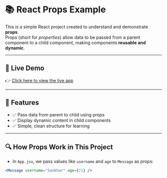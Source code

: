 # 📚 React Props Example

This is a simple React project created to understand and demonstrate **props**.  
Props (short for *properties*) allow data to be passed from a parent component to a child component, making components **reusable and dynamic**.

---

## 🔗 Live Demo

👉 [Click here to view the live app](https://react-props-flax.vercel.app/)

---

## 🚀 Features

- ✅ Pass data from parent to child using props
- ✅ Display dynamic content in child components
- ✅ Simple, clean structure for learning

---

## 🔍 How Props Work in This Project

- In `App.jsx`, we pass values like `username` and `age` to `Message` as props:

```jsx
<Message username="Sankhar" age={21} />
